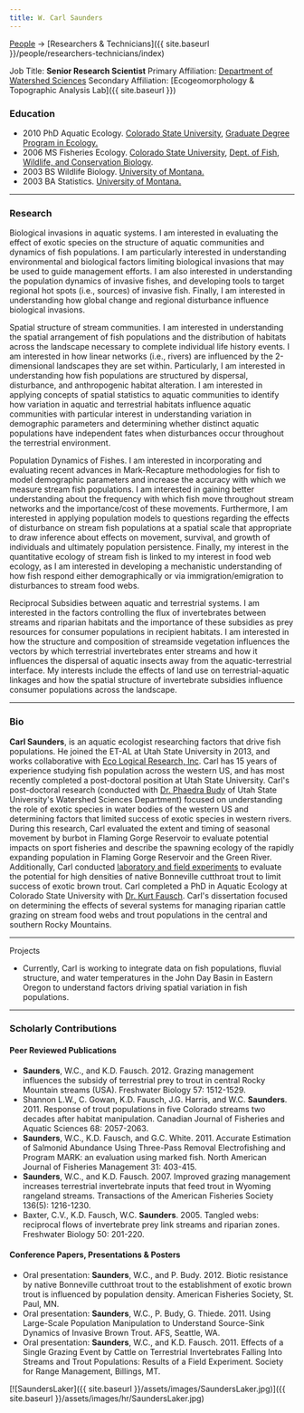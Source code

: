 ```yaml
---
title: W. Carl Saunders
---
```




[People]({{site.baseurl}}/people/index) -> [Researchers & Technicians]({{ site.baseurl }}/people/researchers-technicians/index)

Job Title: **Senior Research Scientist**
Primary Affiliation: [Department of Watershed Sciences](http://qcnr.usu.edu/wats/)
Secondary Affiliation: [Ecogeomorphology & Topographic Analysis Lab]({{ site.baseurl }})

### Education

- 2010 PhD Aquatic Ecology. [Colorado State University](http://www.colostate.edu/), [Graduate Degree Program in Ecology](http://www.ecology.colostate.edu/)[.](http://www.colostate.edu/)
- 2006 MS Fisheries Ecology. [Colorado State University](http://www.colostate.edu/), [Dept. of Fish, Wildlife, and Conservation Biology](http://warnercnr.colostate.edu/).
- 2003 BS Wildlife Biology. [University of Montana.](http://www.umt.edu/)
- 2003 BA Statistics. [University of Montana.](http://www.umt.edu/)

------

### Research

Biological invasions in aquatic systems. I am interested in evaluating the effect of exotic species on the structure of aquatic communities and dynamics of fish populations. I am particularly interested in understanding environmental and biological factors limiting biological invasions that may be used to guide management efforts. I am also interested in understanding the population dynamics of invasive fishes, and developing tools to target regional hot spots (i.e., sources) of invasive fish. Finally, I am interested in understanding how global change and regional disturbance influence biological invasions.

Spatial structure of stream communities. I am interested in understanding the spatial arrangement of fish populations and the distribution of habitats across the landscape necessary to complete individual life history events. I am interested in how linear networks (i.e., rivers) are influenced by the 2-dimensional landscapes they are set within. Particularly, I am interested in understanding how fish populations are structured by dispersal, disturbance, and anthropogenic habitat alteration. I am interested in applying concepts of spatial statistics to aquatic communities to identify how variation in aquatic and terrestrial habitats influence aquatic communities with particular interest in understanding variation in demographic parameters and determining whether distinct aquatic populations have independent fates when disturbances occur throughout the terrestrial environment.

Population Dynamics of Fishes. I am interested in incorporating and evaluating recent advances in Mark-Recapture methodologies for fish to model demographic parameters and increase the accuracy with which we measure stream fish populations. I am interested in gaining better understanding about the frequency with which fish move throughout stream networks and the importance/cost of these movements. Furthermore, I am interested in applying population models to questions regarding the effects of disturbance on stream fish populations at a spatial scale that appropriate to draw inference about effects on movement, survival, and growth of individuals and ultimately population persistence. Finally, my interest in the quantitative ecology of stream fish is linked to my interest in food web ecology, as I am interested in developing a mechanistic understanding of how fish respond either demographically or via immigration/emigration to disturbances to stream food webs. 

Reciprocal Subsidies between aquatic and terrestrial systems. I am interested in the factors controlling the flux of invertebrates between streams and riparian habitats and the importance of these subsidies as prey resources for consumer populations in recipient habitats. I am interested in how the structure and composition of streamside vegetation influences the vectors by which terrestrial invertebrates enter streams and how it influences the dispersal of aquatic insects away from the aquatic-terrestrial interface. My interests include the effects of land use on terrestrial-aquatic linkages and how the spatial structure of invertebrate subsidies influence consumer populations across the landscape.

 

------

### Bio

**Carl Saunders**, is an aquatic ecologist researching factors that drive fish populations.  He joined the ET-AL at Utah State University in 2013, and works collaborative with [Eco Logical Research, Inc](http://www.ecologicalresearch.net/).  Carl has 15 years of experience studying fish population across the western US, and has most recently completed a post-doctoral position at Utah State University.  Carl's post-doctoral research (conducted with [Dr. Phaedra Budy](http://qcnr.usu.edu/wats//htm/directory-plugin/memberID=771) of Utah State University's Watershed Sciences Department) focused on understanding the role of exotic species in water bodies of the western US and determining factors that limited success of exotic species in western rivers.  During this research, Carl evaluated the extent and timing of seasonal movement by burbot in Flaming Gorge Reservoir to evaluate potential impacts on sport fisheries and describe the spawning ecology of the rapidly expanding population in Flaming Gorge Reservoir and the Green River.  Additionally, Carl conducted [laboratory and field experiments](http://www.usu.edu/fel/research/righthand-fork/) to evaluate the potential for high densities of native Bonneville cutthroat trout to limit success of exotic brown trout.  Carl completed a PhD in Aquatic Ecology at Colorado State University with [Dr. Kurt Fausch](http://warnercnr.colostate.edu/~kurtf/).  Carl's dissertation focused on determining the effects of several systems for managing riparian cattle grazing on stream food webs and trout populations in the central and southern Rocky Mountains.   

------

Projects

- Currently, Carl is working to integrate data on fish populations, fluvial structure, and water temperatures in the John Day Basin in Eastern Oregon to understand factors driving spatial variation in fish populations.

------

### Scholarly Contributions

#### Peer Reviewed Publications

- **Saunders**, W.C., and K.D. Fausch. 2012. Grazing management influences the subsidy of terrestrial prey to trout in central Rocky Mountain streams (USA). Freshwater Biology 57: 1512-1529.
- Shannon L.W., C. Gowan, K.D. Fausch, J.G. Harris, and W.C. **Saunders**. 2011. Response of trout populations in five Colorado streams two decades after habitat manipulation. Canadian Journal of Fisheries and Aquatic Sciences 68: 2057-2063.
- **Saunders**, W.C., K.D. Fausch, and G.C. White. 2011. Accurate Estimation of Salmonid Abundance Using Three-Pass Removal Electrofishing and Program MARK: an evaluation using marked fish. North American Journal of Fisheries Management 31: 403-415.
- **Saunders**, W.C., and K.D. Fausch. 2007. Improved grazing management increases terrestrial invertebrate inputs that feed trout in Wyoming rangeland streams. Transactions of the American Fisheries Society 136(5): 1216-1230.
- Baxter, C.V., K.D. Fausch, W.C. **Saunders**. 2005. Tangled webs: reciprocal flows of invertebrate prey link streams and riparian zones. Freshwater Biology 50: 201-220.

#### Conference Papers, Presentations & Posters

- Oral presentation: **Saunders**, W.C., and P. Budy. 2012. Biotic resistance by native Bonneville cutthroat trout to the establishment of exotic brown trout is influenced by population density. American Fisheries Society, St. Paul, MN.
- Oral presentation: **Saunders**, W.C., P. Budy, G. Thiede. 2011. Using Large-Scale Population Manipulation to Understand Source-Sink Dynamics of Invasive Brown Trout. AFS, Seattle, WA.
- Oral presentation: **Saunders**, W.C., and K.D. Fausch. 2011. Effects of a Single Grazing Event by Cattle on Terrestrial Invertebrates Falling Into Streams and Trout Populations: Results of a Field Experiment. Society for Range Management, Billings, MT.

[![SaundersLaker]({{ site.baseurl }}/assets/images/SaundersLaker.jpg)]({{ site.baseurl }}/assets/images/hr/SaundersLaker.jpg)

